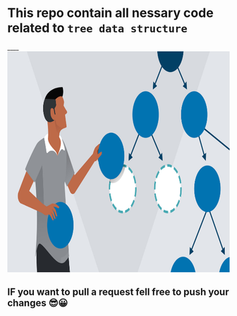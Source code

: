 # This repo contain all nessary code related to **`tree data structure`**

\_\_\_\_
<img src="tree-ds.jpg" height=500px width=800px>

## **IF you want to pull a request** fell free to push your changes 😎😀
